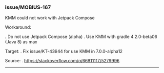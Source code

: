 ### issue/MOBIUS-167

KMM could not work with Jetpack Compose

Workaround: 

 . Do not use Jetpack Compose (alpha)
 . Use KMM with gradle 4.2.0-beta06 (Java 8) as max

Target:
 . Fix issue/KT-43944 for use KMM in 7.0.0-alpha12

Source: 
 . https://stackoverflow.com/q/66811117/5279996
___